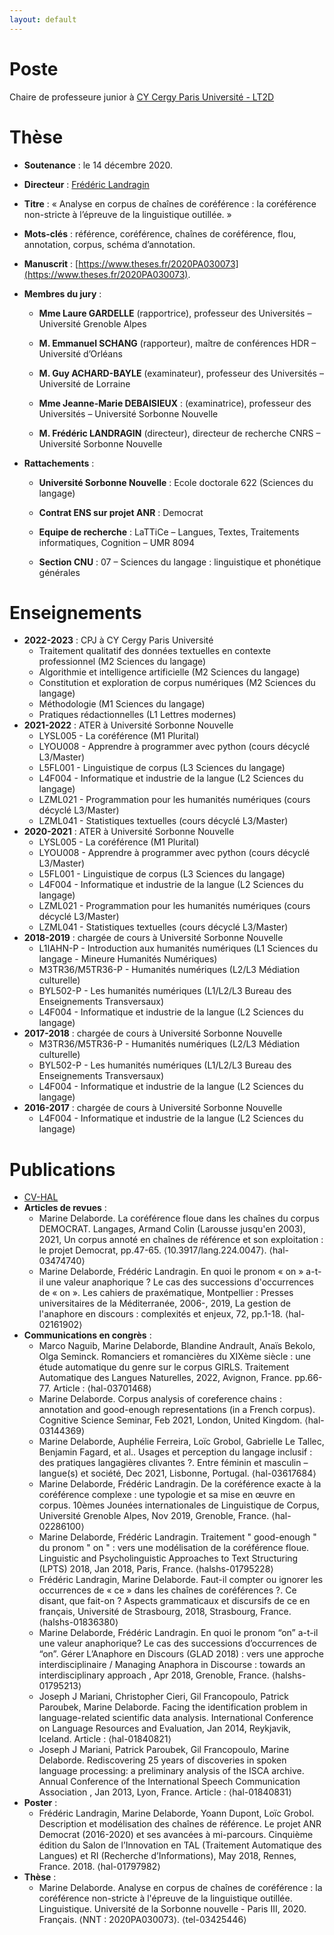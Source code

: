 ```yaml
---
layout: default
---
```


# Poste
Chaire de professeure junior à [CY Cergy Paris Université - LT2D](https://lt2d.cyu.fr)

# Thèse
- **Soutenance** : le 14 décembre 2020.
- **Directeur** : [Frédéric Landragin](http://fred.landragin.free.fr/)
- **Titre** : « Analyse en corpus de chaînes de coréférence : la coréférence non-stricte à l’épreuve de la linguistique outillée. »
- **Mots-clés** : référence, coréférence, chaînes de coréférence, flou, annotation, corpus, schéma d’annotation.
- **Manuscrit** : [https://www.theses.fr/2020PA030073](https://www.theses.fr/2020PA030073).
- **Membres du jury** : 

	* **Mme Laure GARDELLE** (rapportrice), professeur des Universités – Université Grenoble Alpes

	* **M. Emmanuel SCHANG** (rapporteur), maître de conférences HDR – Université d’Orléans

	* **M. Guy ACHARD-BAYLE** (examinateur), professeur des Universités – Université de Lorraine

	* **Mme Jeanne-Marie DEBAISIEUX** : (examinatrice), professeur des Universités – Université Sorbonne Nouvelle

	* **M. Frédéric LANDRAGIN** (directeur), directeur de recherche CNRS – Université Sorbonne Nouvelle

- **Rattachements** : 

	* **Université Sorbonne Nouvelle** : Ecole doctorale 622 (Sciences du langage)

	* **Contrat ENS sur projet ANR** : Democrat

	* **Equipe de recherche** : LaTTiCe – Langues, Textes, Traitements informatiques, Cognition – UMR  8094

	* **Section CNU** : 07 – Sciences du langage : linguistique et phonétique générales

# Enseignements
- **2022-2023** : CPJ à CY Cergy Paris Université
	* Traitement qualitatif des données textuelles en contexte professionnel (M2 Sciences du langage)
	* Algorithmie et intelligence artificielle (M2 Sciences du langage)
	* Constitution et exploration de corpus numériques (M2 Sciences du langage)
	* Méthodologie (M1 Sciences du langage)
	* Pratiques rédactionnelles (L1 Lettres modernes)
- **2021-2022** : ATER à Université Sorbonne Nouvelle
	* LYSL005 - La coréférence (M1 Plurital)
	* LYOU008 - Apprendre à programmer avec python (cours décyclé L3/Master)
	* L5FL001 - Linguistique de corpus (L3 Sciences du langage)
	* L4F004 - Informatique et industrie de la langue (L2 Sciences du langage)
	* LZML021 - Programmation pour les humanités numériques (cours décyclé L3/Master)
	* LZML041 - Statistiques textuelles (cours décyclé L3/Master)
- **2020-2021** : ATER à Université Sorbonne Nouvelle
	* LYSL005 - La coréférence (M1 Plurital)
	* LYOU008 - Apprendre à programmer avec python (cours décyclé L3/Master)
	* L5FL001 - Linguistique de corpus (L3 Sciences du langage)
	* L4F004 - Informatique et industrie de la langue (L2 Sciences du langage)
	* LZML021 - Programmation pour les humanités numériques (cours décyclé L3/Master)
	* LZML041 - Statistiques textuelles (cours décyclé L3/Master)
- **2018-2019** : chargée de cours à Université Sorbonne Nouvelle
	* L1IAHN-P - Introduction aux humanités numériques (L1 Sciences du langage - Mineure Humanités Numériques)
	* M3TR36/M5TR36-P - Humanités numériques (L2/L3 Médiation culturelle)
	* BYL502-P - Les humanités numériques (L1/L2/L3 Bureau des Enseignements Transversaux)
	* L4F004 - Informatique et industrie de la langue (L2 Sciences du langage)
- **2017-2018** : chargée de cours à Université Sorbonne Nouvelle
	* M3TR36/M5TR36-P - Humanités numériques (L2/L3 Médiation culturelle)
	* BYL502-P - Les humanités numériques (L1/L2/L3 Bureau des Enseignements Transversaux)
	* L4F004 - Informatique et industrie de la langue (L2 Sciences du langage)
- **2016-2017** : chargée de cours à Université Sorbonne Nouvelle
	* L4F004 - Informatique et industrie de la langue (L2 Sciences du langage)


# Publications
- [CV-HAL](https://cv.archives-ouvertes.fr/marine-delaborde)
- **Articles de revues** : 
	* Marine Delaborde. La coréférence floue dans les chaînes du corpus DEMOCRAT. Langages, Armand Colin (Larousse jusqu'en 2003), 2021, Un corpus annoté en chaînes de référence et son exploitation : le projet Democrat, pp.47-65. ⟨10.3917/lang.224.0047⟩. ⟨hal-03474740⟩
	* Marine Delaborde, Frédéric Landragin. En quoi le pronom « on » a-t-il une valeur anaphorique ? Le cas des successions d'occurrences de « on ». Les cahiers de praxématique, Montpellier : Presses universitaires de la Méditerranée, 2006-, 2019, La gestion de l'anaphore en discours : complexités et enjeux, 72, pp.1-18. ⟨hal-02161902⟩
- **Communications en congrès** : 
	* Marco Naguib, Marine Delaborde, Blandine Andrault, Anaïs Bekolo, Olga Seminck. Romanciers et romancières du XIXème siècle : une étude automatique du genre sur le corpus GIRLS. Traitement Automatique des Langues Naturelles, 2022, Avignon, France. pp.66-77. Article : ⟨hal-03701468⟩
	* Marine Delaborde. Corpus analysis of coreference chains : annotation and good-enough representations (in a French corpus). Cognitive Science Seminar, Feb 2021, London, United Kingdom. ⟨hal-03144369⟩ 
	* Marine Delaborde, Auphélie Ferreira, Loïc Grobol, Gabrielle Le Tallec, Benjamin Fagard, et al.. Usages et perception du langage inclusif : des pratiques langagières clivantes ?. Entre féminin et masculin – langue(s) et société, Dec 2021, Lisbonne, Portugal. ⟨hal-03617684⟩
	* Marine Delaborde, Frédéric Landragin. De la coréférence exacte à la coréférence complexe : une typologie et sa mise en œuvre en corpus. 10èmes Jounées internationales de Linguistique de Corpus, Université Grenoble Alpes, Nov 2019, Grenoble, France. ⟨hal-02286100⟩ 
	* Marine Delaborde, Frédéric Landragin. Traitement " good-enough " du pronom " on " : vers une modélisation de la coréférence floue. Linguistic and Psycholinguistic Approaches to Text Structuring (LPTS) 2018, Jan 2018, Paris, France. ⟨halshs-01795228⟩
	* Frédéric Landragin, Marine Delaborde. Faut-il compter ou ignorer les occurrences de « ce » dans les chaînes de coréférences ?. Ce disant, que fait-on ? Aspects grammaticaux et discursifs de ce en français, Université de Strasbourg, 2018, Strasbourg, France. ⟨halshs-01836380⟩
	* Marine Delaborde, Frédéric Landragin. En quoi le pronom “on” a-t-il une valeur anaphorique? Le cas des successions d’occurrences de “on”. Gérer L’Anaphore en Discours (GLAD 2018) : vers une approche interdisciplinaire / Managing Anaphora in Discourse : towards an interdisciplinary approach , Apr 2018, Grenoble, France. ⟨halshs-01795213⟩
	* Joseph J Mariani, Christopher Cieri, Gil Francopoulo, Patrick Paroubek, Marine Delaborde. Facing the identification problem in language-related scientific data analysis. International Conference on Language Resources and Evaluation, Jan 2014, Reykjavik, Iceland. 
	Article : ⟨hal-01840821⟩
	* Joseph J Mariani, Patrick Paroubek, Gil Francopoulo, Marine Delaborde. Rediscovering 25 years of discoveries in spoken language processing: a preliminary analysis of the ISCA archive. Annual Conference of the International Speech Communication Association , Jan 2013, Lyon, France.
	Article : ⟨hal-01840831⟩
- **Poster** : 
	* Frédéric Landragin, Marine Delaborde, Yoann Dupont, Loïc Grobol. Description et modélisation des chaînes de référence. Le projet ANR Democrat (2016-2020) et ses avancées à mi-parcours. Cinquième édition du Salon de l’Innovation en TAL (Traitement Automatique des Langues) et RI (Recherche d’Informations), May 2018, Rennes, France. 2018. ⟨hal-01797982⟩
- **Thèse** : 
	* Marine Delaborde. Analyse en corpus de chaînes de coréférence : la coréférence non-stricte à l'épreuve de la linguistique outillée. Linguistique. Université de la Sorbonne nouvelle - Paris III, 2020. Français. ⟨NNT : 2020PA030073⟩. ⟨tel-03425446⟩

